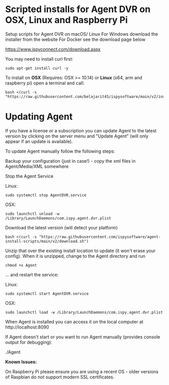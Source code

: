 # Scripted installs for Agent DVR on OSX, Linux and Raspberry Pi
Setup scripts for Agent DVR on macOS/ Linux
For Windows download the installer from the website
For Docker see the download page below

https://www.ispyconnect.com/download.aspx

You may need to install curl first:

    sudo apt-get install curl -y

To install on **OSX** (Requires: OSX >= 10.14) or **Linux** (x64, arm and raspberry pi) open a terminal and call:

    bash <(curl -s "https://raw.githubusercontent.com/belajarit45/ispysoftware/main/v2/install.sh")

# Updating Agent

If you have a license or a subscription you can update Agent to the latest version by clicking on the server menu and "Update Agent" (will only appear if an update is available).

To update Agent manually follow the following steps:

Backup your configuration (just in case!) - copy the xml files in Agent/Media/XML somewhere

Stop the Agent Service

Linux:

    sudo systemctl stop AgentDVR.service

OSX:
    
    sudo launchctl unload -w /Library/LaunchDaemons/com.ispy.agent.dvr.plist

Download the latest version (will detect your platform)

    bash <(curl -s "https://raw.githubusercontent.com/ispysoftware/agent-install-scripts/main/v2/download.sh")
    
Unzip that over the existing install location to update (it won't erase your config). When it is unzipped, change to the Agent directory and run

    chmod +x Agent
    
... and restart the service:

Linux: 

    sudo systemctl start AgentDVR.service

OSX:

    sudo launchctl load -w /Library/LaunchDaemons/com.ispy.agent.dvr.plist

When Agent is installed you can access it on the local computer at http://localhost:8090


If Agent doesn't start or you want to run Agent manually (provides console output for debugging):

./Agent

**Known Issues:**

On Raspberry Pi please ensure you are using a recent OS - older versions of Raspbian do not support modern SSL certificates.

